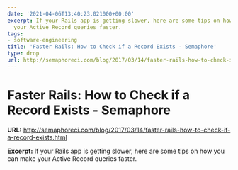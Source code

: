```yaml
---
date: '2021-04-06T13:40:23.021000+00:00'
excerpt: If your Rails app is getting slower, here are some tips on how you can make
  your Active Record queries faster.
tags:
- software-engineering
title: 'Faster Rails: How to Check if a Record Exists - Semaphore'
type: drop
url: http://semaphoreci.com/blog/2017/03/14/faster-rails-how-to-check-if-a-record-exists.html
---
```


# Faster Rails: How to Check if a Record Exists - Semaphore

**URL:** http://semaphoreci.com/blog/2017/03/14/faster-rails-how-to-check-if-a-record-exists.html

**Excerpt:** If your Rails app is getting slower, here are some tips on how you can make your Active Record queries faster.
